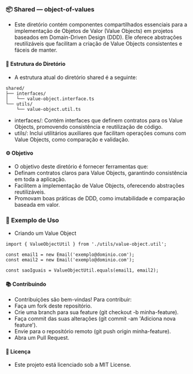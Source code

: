 ### 📦 Shared — object-of-values
- Este diretório contém componentes compartilhados essenciais para a implementação de Objetos de Valor (Value Objects) em projetos baseados em Domain-Driven Design (DDD). Ele oferece abstrações reutilizáveis que facilitam a criação de Value Objects consistentes e fáceis de manter.

#### 🔧 Estrutura do Diretório
- A estrutura atual do diretório shared é a seguinte:

```
shared/
├── interfaces/
│   └── value-object.interface.ts
└── utils/
    └── value-object.util.ts

```
- interfaces/: Contém interfaces que definem contratos para os Value Objects, promovendo consistência e reutilização de código.
- utils/: Inclui utilitários auxiliares que facilitam operações comuns com Value Objects, como comparação e validação.

#### ⚙️ Objetivo

- O objetivo deste diretório é fornecer ferramentas que:
- Definam contratos claros para Value Objects, garantindo consistência em toda a aplicação.
- Facilitem a implementação de Value Objects, oferecendo abstrações reutilizáveis.
- Promovam boas práticas de DDD, como imutabilidade e comparação baseada em valor.

### 📘 Exemplo de Uso
- Criando um Value Object

```
import { ValueObjectUtil } from './utils/value-object.util';

const email1 = new Email('exemplo@dominio.com');
const email2 = new Email('exemplo@dominio.com');

const saoIguais = ValueObjectUtil.equals(email1, email2);

```

#### 📚 Contribuindo

- Contribuições são bem-vindas! Para contribuir:
- Faça um fork deste repositório.
- Crie uma branch para sua feature (git checkout -b minha-feature).
- Faça commit das suas alterações (git commit -am 'Adiciona nova feature').
- Envie para o repositório remoto (git push origin minha-feature).
- Abra um Pull Request.

#### 📄 Licença
- Este projeto está licenciado sob a MIT License.
